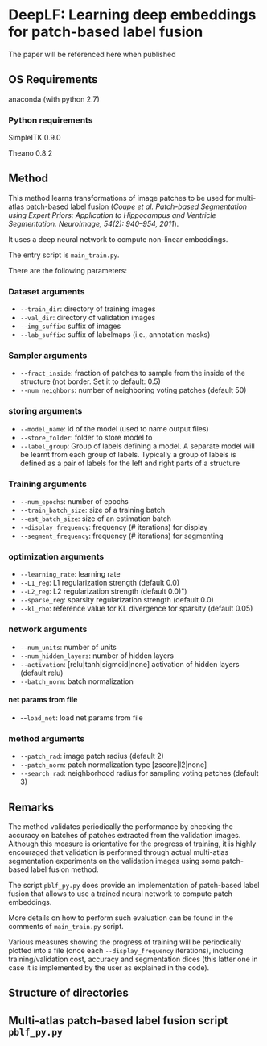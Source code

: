 # DeepLF: Learning deep embeddings for patch-based label fusion

The paper will be referenced here when published

## OS Requirements
anaconda (with python 2.7)

### Python requirements
SimpleITK 0.9.0

Theano 0.8.2

## Method
This method learns transformations of image patches to be used for multi-atlas patch-based label fusion (*Coupe et al. Patch-based Segmentation using Expert Priors: Application to Hippocampus and Ventricle Segmentation. NeuroImage, 54(2): 940–954, 2011*).

It uses a deep neural network to compute non-linear embeddings.

The entry script is `main_train.py`.

There are the following parameters:

### Dataset arguments
- `--train_dir`: directory of training images
- `--val_dir`: directory of validation images
- `--img_suffix`: suffix of images
- `--lab_suffix`: suffix of labelmaps (i.e., annotation masks)

### Sampler arguments
- `--fract_inside`: fraction of patches to sample from the inside of the structure (not border. Set it to default: 0.5)
- `--num_neighbors`: number of neighboring voting patches (default 50)

### storing arguments
- `--model_name`: id of the model (used to name output files)
- `--store_folder`: folder to store model to
- `--label_group`: Group of labels defining a model. A separate model will be learnt from each group of labels. Typically a group of labels is defined as a pair of labels for the left and right parts of a structure

### Training arguments
- `--num_epochs`: number of epochs
- `--train_batch_size`: size of a training batch
- `--est_batch_size`: size of an estimation batch
- `--display_frequency`: frequency (# iterations) for display
- `--segment_frequency`: frequency (# iterations) for segmenting

### optimization arguments
- `--learning_rate`: learning rate
- `--L1_reg`: L1 regularization strength (default 0.0)
- `--L2_reg`: L2 regularization strength (default 0.0)")
- `--sparse_reg`: sparsity regularization strength (default 0.0)
- `--kl_rho`: reference value for KL divergence for sparsity (default 0.05)

### network arguments
- `--num_units`: number of units
- `--num_hidden_layers`: number of hidden layers
- `--activation`: [relu|tanh|sigmoid|none] activation of hidden layers (default relu)
- `--batch_norm`: batch normalization
#### net params from file
- --`load_net`: load net params from file

### method arguments
- `--patch_rad`: image patch radius (default 2)
- `--patch_norm`: patch normalization type [zscore|l2|none]
- `--search_rad`: neighborhood radius for sampling voting patches (default 3)

## Remarks

The method validates periodically the performance by checking the accuracy on batches of patches extracted from the validation images. Although this measure is orientative for the progress of training, it is highly encouraged that validation is performed through actual multi-atlas segmentation experiments on the validation images using some patch-based label fusion method.

The script `pblf_py.py` does provide an implementation of patch-based label fusion that allows to use a trained neural network to compute patch embeddings.

More details on how to perform such evaluation can be found in the comments of `main_train.py` script.

Various measures showing the progress of training will be periodically plotted into a file (once each `--display_frequency` iterations), including training/validation cost, accuracy and segmentation dices (this latter one in case it is implemented by the user as explained in the code).

## Structure of directories

## Multi-atlas patch-based label fusion script `pblf_py.py`
